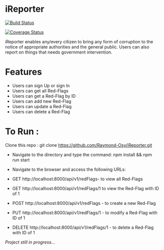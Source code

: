 # iReporter

[![Build Status](https://travis-ci.org/Raymond-Osy/iReporter.svg?branch=ch-travisBuild-%23162341903)](https://travis-ci.org/Raymond-Osy/iReporter)

[![Coverage Status](https://coveralls.io/repos/github/Raymond-Osy/iReporter/badge.svg?branch=develop)](https://coveralls.io/github/Raymond-Osy/iReporter?branch=develop)

iReporter enables any/every citizen to bring any form of corruption to the notice of appropriate authorities and the general public. Users can also report on things that needs government intervention.


# Features
- Users can sign Up or sign In
- Users can get all Red-Flags
- Users can get a Red-Flag by ID
- Users can add new Red-Flag
- Users can update a Red-Flag
- Users can delete a Red-Flag

# To Run :
Clone this repo : git clone https://github.com/Raymond-Osy/iReporter.git

- Navigate to the directory and type the command: npm install && npm run start

- Navigate to the browser and access the following URLs:
- GET http://localhost:8000/api/v1/redFlags- to view all Red-Flags

- GET http://localhost:8000/api/v1/redFlags/1 to view the Red-Flag with ID of 1

- POST http://localhost:8000/api/v1/redFlags - to create a new Red-Flag

- PUT http://localhost:8000/api/v1/redFlags/1 - to modify a Red-Flag with ID of 1

- DELETE http://localhost:8000/api/v1/redFlags/1 - to delete a Red-Flag with ID of 1

<i>Project still in progress...</i>